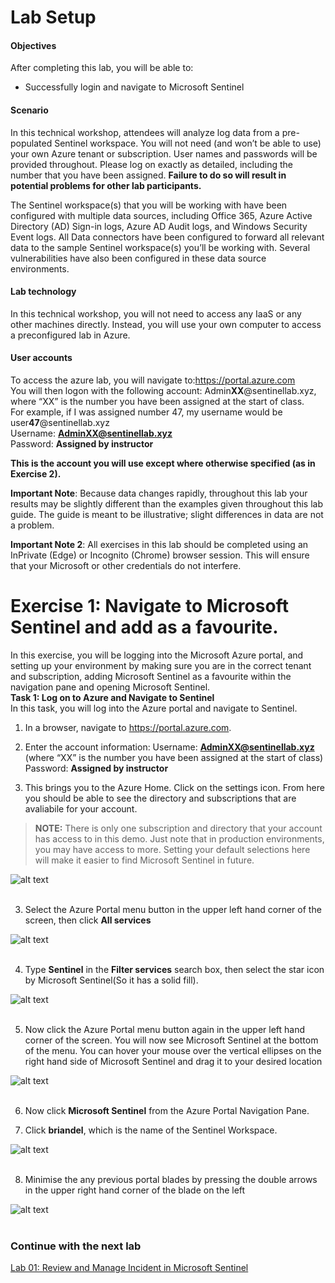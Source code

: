# Lab Setup

#### Objectives

After completing this lab, you will be able to:

 - Successfully login and navigate to Microsoft Sentinel 

#### Scenario

In this technical workshop, attendees will analyze log data from a pre-populated Sentinel workspace. You will not need (and won’t be able to use) your own Azure tenant or subscription. User names and passwords will be provided throughout. Please log on exactly as detailed, including the number that you have been assigned. **Failure to do so will result in potential problems for other lab participants.**

The Sentinel workspace(s) that you will be working with have been configured with multiple data sources, including Office 365, Azure Active Directory (AD) Sign-in logs, Azure AD Audit logs, and Windows Security Event logs. All Data connectors have been configured to forward all relevant data to the sample Sentinel workspace(s) you’ll be working with. Several vulnerabilities have also been configured in these data source environments.

#### Lab technology
In this technical workshop, you will not need to access any IaaS or any other machines directly. Instead, you will use your own computer to access a preconfigured lab in Azure.

#### User accounts <br>
To access the azure lab, you will navigate to:https://portal.azure.com<br>
You will then logon with the following account:
Admin**XX**@sentinellab.xyz, where “XX” is the number you have been assigned at the start of class.<br>
For example, if I was assigned number 47, my username would be user**47**@sentinellab.xyz<br>
Username: **AdminXX@sentinellab.xyz**<br>
Password: **Assigned by instructor**

**This is the account you will use except where otherwise specified (as in Exercise 2).**

**Important Note**: Because data changes rapidly, throughout this lab your results may be slightly different than the examples given throughout this lab guide. The guide is meant to be illustrative; slight differences in data are not a problem.

**Important Note 2**: All exercises in this lab should be completed using an InPrivate (Edge) or Incognito (Chrome) browser session. This will ensure that your Microsoft or other credentials do not interfere.
# Exercise 1: Navigate to Microsoft Sentinel and add as a favourite.
In this exercise, you will be logging into the Microsoft Azure portal, and setting up your environment by making sure you are in the correct tenant and subscription, adding Microsoft Sentinel as a favourite within the navigation pane and opening Microsoft Sentinel.<br>
**Task 1: Log on to Azure and Navigate to Sentinel**<br>
In this task, you will log into the Azure portal and navigate to Sentinel.
1.	In a browser, navigate to https://portal.azure.com.

2.	Enter the account information:
Username: **AdminXX@sentinellab.xyz** (where “XX” is the number you have been assigned at the start of class)<br>
Password: **Assigned by instructor**

3.	This brings you to the Azure Home. Click on the settings icon. From here you should be able to see the directory and subscriptions that are avaliabile for your account. 

> **NOTE:** There is only one subscription and directory that your account has access to in this demo. Just note that in production environments, you may have access to more. Setting your default selections here will make it easier to find Microsoft Sentinel in future. 

![alt text](screenshots/AzurePortal-DirectoryAndSubscriptions.png)<br><br>


3. Select the Azure Portal menu button in the upper left hand corner of the screen, then click **All services**

![alt text](screenshots/AzurePortal-SelectAllServices.png)<br><br>

4. Type **Sentinel** in the **Filter services** search box, then select the star icon by Microsoft Sentinel(So it has a solid fill).

![alt text](screenshots/AzurePortal-AllServicesSelectSentinel.png)<br><br>

5. Now click the Azure Portal menu button again in the upper left hand corner of the screen. You will now see Microsoft Sentinel at the bottom of the menu. You can hover your mouse over the vertical ellipses on the right hand side of Microsoft Sentinel and drag it to your desired location

![alt text](screenshots/AzurePortal-MoveSentinelFavourite.png)<br><br>

6. Now click **Microsoft Sentinel** from the Azure Portal Navigation Pane.

7.	Click **briandel**, which is the name of the Sentinel Workspace.

![alt text](screenshots/AzurePortal-SentinelResourceBlade.png)<br><br>

8. Minimise the any previous portal blades by pressing the double arrows in the upper right hand corner of the blade on the left

![alt text](screenshots/MicrosoftSentinel-CollapseResourceBlade.PNG)<br><br>


### Continue with the next lab
<a href="../LAB01/README.MD" target="_blank">Lab 01: Review and Manage Incident in Microsoft Sentinel</a>
